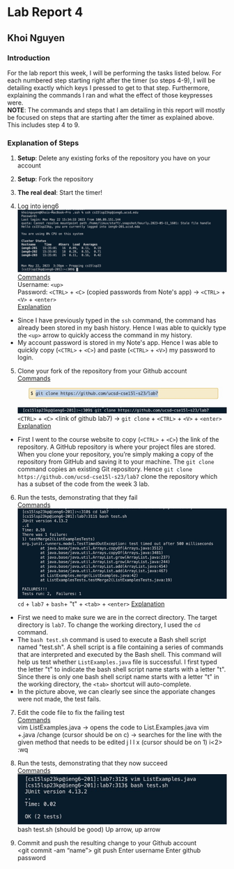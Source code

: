 # Lab Report 4
## Khoi Nguyen
### Introduction
For the lab report this week, I will be performing the tasks listed below. For each numbered step starting right after the timer (so steps 4-9), I will be detailing exactly which keys I pressed to get to that step. Furthermore, explaining the commands I ran and what the effect of those keypresses were. <br>
**NOTE**: The commands and steps that I am detailing in this report will mostly be focused on steps that are starting after the timer as explained above. This includes step 4 to 9. <br>

### Explanation of Steps
1. **Setup**: Delete any existing forks of the repository you have on your account
2. **Setup**: Fork the repository
3. **The real deal**: Start the timer!

4. Log into ieng6 <br>
![image](lab4_1.jpg)<br>
<u> Commands </u> <br>
Username: `<up>` <br>
Password: `<CTRL>` + `<C>` (copied passwords from Note's app) -> `<CTRL>` + `<V>` + `<enter>` <br>
<u> Explanation </u> <br>
- Since I have previously typed in the `ssh` command, the command has already been stored in my bash history. Hence I was able to quickly type the `<up>` arrow to quickly access the command in my history.
- My account password is stored in my Note's app. Hence I was able to quickly copy (`<CTRL>` + `<C>`) and paste (`<CTRL>` + `<V>`) my password to login.

5. Clone your fork of the repository from your Github account <br>
<u> Commands </u> <br>
![image](lab4_2.1.jpg)<br>
![image](lab4_2.2.jpg)<br>
`<CTRL>` + `<C>` <link of github lab7) -> `git clone` +  `<CTRL>` + `<V>` + `<enter>`
<u> Explanation </u> <br>
- First I went to the course website to copy (`<CTRL>` + `<C>`) the link of the repository. A GitHub repository is where your project files are stored. When you clone your repository, you’re simply making a copy of the repository from GitHub and saving it to your machine. The `git clone` command copies an existing Git repository. Hence `git clone https://github.com/ucsd-cse15l-s23/lab7` clone the repository which has a subset of the code from the week 3 lab. 

6. Run the tests, demonstrating that they fail <br>
<u> Commands </u> <br>
![image](lab4_3.jpg)<br>
`cd` + `lab7` + `bash`+ "t" + `<tab>` + `<enter>`
<u> Explanation </u> <br>
- First we need to make sure we are in the correct directory. The target directory is `lab7`. To change the working directory, I used the `cd` command.
- The `bash test.sh` command is used to execute a Bash shell script named "test.sh". A shell script is a file containing a series of commands that are interpreted and executed by the Bash shell. This command will help us test whether `ListExamples.java` file is successful. I first typed the letter "t" to indicate the bash shell script name starts with a letter "t". Since there is only one bash shell script name starts with a letter "t" in the working directory, the `<tab>` shortcut will auto-complete.
- In the picture above, we can clearly see since the apporiate changes were not made, the test fails.

7. Edit the code file to fix the failing test <br>
<u> Commands </u> <br>
vim ListExamples.java -> opens the code to List.Examples.java
vim <tab> +.java
/change<enter> (cursor should be on c) -> searches for the line with the given method that needs to be edited
j l l  x (cursor should be on 1) 
i<2> <escape> :wq <enter>
  
8. Run the tests, demonstrating that they now succeed <br>
<u> Commands </u> <br>
![image](lab4_4.jpg) <br> 
bash test.sh (should be good)
Up arrow, up arrow

9. Commit and push the resulting change to your Github account <br>
<git commit -am “name”>
git push
Enter username
Enter github password


